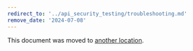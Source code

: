 ```yaml
---
redirect_to: '../api_security_testing/troubleshooting.md'
remove_date: '2024-07-08'
---
```


This document was moved to [another location](../api_security_testing/troubleshooting.md).

<!-- This redirect file can be deleted after <2024-07-08>. -->
<!-- Redirects that point to other docs in the same project expire in three months. -->
<!-- Redirects that point to docs in a different project or site (for example, link is not relative and starts with `https:`) expire in one year. -->
<!-- Before deletion, see: https://docs.gitlab.com/ee/development/documentation/redirects.html -->